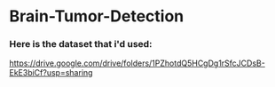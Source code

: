 # Brain-Tumor-Detection  
  
### Here is the dataset that i'd used:  
https://drive.google.com/drive/folders/1PZhotdQ5HCgDg1rSfcJCDsB-EkE3biCf?usp=sharing
